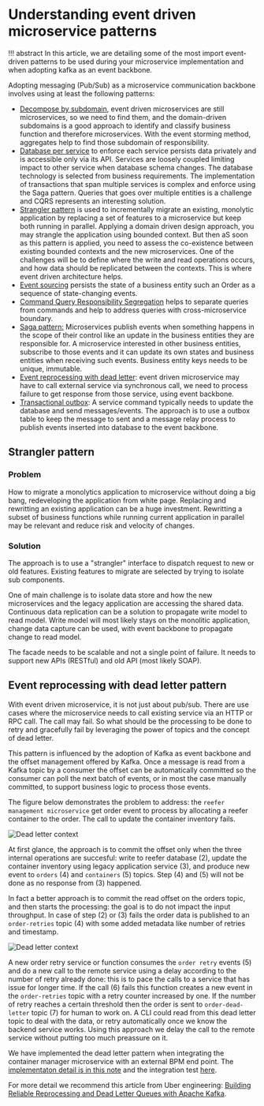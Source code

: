 # Understanding event driven microservice patterns

!!! abstract
    In this article, we are detailing some of the most import event-driven patterns to be used during your microservice implementation and when adopting kafka as an event backbone.

Adopting messaging (Pub/Sub) as a microservice communication backbone involves using at least the following patterns:

* [Decompose by subdomain](https://microservices.io/patterns/decomposition/decompose-by-subdomain.html), event driven microservices are still microservices, so we need to find them, and the domain-driven subdomains is a good approach to identify and classify business function and therefore microservices. With the event storming method, aggregates help to find those subdomain of responsibility. 
* [Database per service](https://microservices.io/patterns/data/database-per-service.html) to enforce each service persists data privately and is accessible only via its API. Services are loosely coupled limiting impact to other service when database schema changes. The database technology is selected from business requirements. The implementation of transactions that span multiple services is complex and enforce using the Saga pattern. Queries that goes over multiple entities is a challenge and CQRS represents an interesting solution. 
* [Strangler pattern](#strangler-pattern) is used to incrementally migrate an existing, monolytic application by replacing a set of features to a microservice but keep both running in parallel. Applying a domain driven design approach, you may strangle the application using bounded context. But then aS soon as this pattern is applied, you need to assess the co-existence between existing bounded contexts and the new microservices. One of the challenges will be to define where the write and read operations occurs, and how data should be replicated between the contexts. This is where event driven architecture helps. 
* [Event sourcing](event-sourcing.md) persists the state of a business entity such an Order as a sequence of state-changing events. 
* [Command Query Responsibility Segregation](cqrs.md) helps to separate queries from commands and help to address queries with cross-microservice boundary.
* [Saga pattern:](saga.md) Microservices publish events when something happens in the scope of their control like an update in the business entities they are responsible for. A microservice interested in other business entities, subscribe to those events and it can update its own states and business entities when receiving such events. Business entity keys needs to be unique, immutable.
* [Event reprocessing with dead letter](#event-reprocessing-with-dead-letter-pattern): event driven microservice may have to call external service via synchronous call, we need to process failure to get response from those service, using event backbone.
* [Transactional outbox](https://microservices.io/patterns/data/transactional-outbox.html): A service command typically needs to update the database and send messages/events. The approach is to use a outbox table to keep the message to sent and a message relay process to publish events inserted into database to the event backbone.


## Strangler pattern

### Problem

How to migrate a monolytics application to microservice without doing a big bang, redeveloping the application from white page. Replacing and rewritting an existing application can be a huge investment. Rewritting a subset of business functions while running current application in parallel may be relevant and reduce risk and velocity of changes. 

### Solution

The approach is to use a "strangler" interface to dispatch request to new or old features. Existing features to migrate are selected by trying to isolate sub components. 

One of main challenge is to isolate data store and how the new microservices and the legacy application are accessing the shared data. Continuous data replication can be a solution to propagate write model to read model. Write model will most likely stays on the monolitic application, change data capture can be used, with event backbone to propagate change to read model.

The facade needs to be scalable and not a single point of failure. It needs to support new APIs (RESTful) and old API (most likely SOAP).

## Event reprocessing with dead letter pattern

With event driven microservice, it is not just about pub/sub. There are use cases where the microservice needs to call existing service via an HTTP or RPC call. The call may fail. So what should be the processing to be done to retry and gracefully fail by leveraging the power of topics and the concept of dead letter.

This pattern is influenced by the adoption of Kafka as event backbone and the offset management offered by Kafka. Once a message is read from a Kafka topic by a consumer the offset can be automatically committed so the consumer can poll the next batch of events, or in most the case manually committed, to support business logic to process those events. 

The figure below demonstrates the problem to address: the `reefer management microservice` get order event to process by allocating a reefer container to the order. The call to update the container inventory fails.

![Dead letter context](images/dl-1.png)

At first glance, the approach is to commit the offset only when the three internal operations are succesful: write to reefer database (2), update the container inventory using legacy application service (3), and produce new event to `orders` (4) and `containers` (5) topics. Step (4) and (5) will not be done as no response from (3) happened. 

In fact a better approach is to commit the read offset on the orders topic, and then starts the processing: the goal is to do not impact the input throughput. In case of step (2) or (3) fails the order data is published to an `order-retries` topic (4) with some added metadata like number of retries and timestamp.

![Dead letter context](images/dl-2.png)

A new order retry service or function consumes the `order retry` events (5) and do a new call to the remote service using a delay according to the number of retry already done: this is to pace the calls to a service that has issue for longer time. If the call (6) fails this function creates a new event in the `order-retries` topic with a retry counter increased by one. If the number of retry reaches a certain threshold then the order is sent to `order-dead-letter` topic (7) for human to work on. A CLI could read from this dead letter topic to deal with the data, or retry automatically once we know the backend service works. Using this approach we delay the call to the remote service without putting too much preassure on it.

We have implemented the dead letter pattern when integrating the container manager microservice with an external BPM end point. The [implementaton detail is in this note](https://ibm-cloud-architecture.github.io/refarch-kc/itg-tests/dlq/dlq/) and the integration test [here](https://github.com/ibm-cloud-architecture/refarch-kc/blob/master/itg-tests/es-it/ContainerAnomalyDlq.py).

For more detail we recommend this article from Uber engineering: [Building Reliable Reprocessing and Dead Letter Queues with Apache Kafka](https://eng.uber.com/reliable-reprocessing/).
